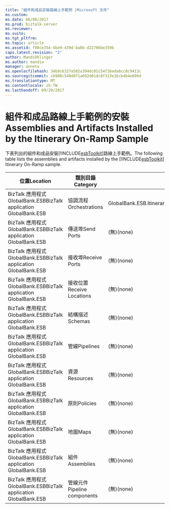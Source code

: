 ```yaml
---
title: "組件和成品安裝路線上手範例 |Microsoft 文件"
ms.custom: 
ms.date: 06/08/2017
ms.prod: biztalk-server
ms.reviewer: 
ms.suite: 
ms.tgt_pltfrm: 
ms.topic: article
ms.assetid: f90ce354-4be9-439d-ba0b-d22706be359b
caps.latest.revision: "2"
author: MandiOhlinger
ms.author: mandia
manager: anneta
ms.openlocfilehash: 34b9c6337a502a394dc01c54f3beda6cc8c9413c
ms.sourcegitcommit: cb908c540d8f1a692d01dc8f313e16cb4b4e696d
ms.translationtype: MT
ms.contentlocale: zh-TW
ms.lasthandoff: 09/20/2017
---
```

# <a name="assemblies-and-artifacts-installed-by-the-itinerary-on-ramp-sample"></a><span data-ttu-id="3c611-102">組件和成品路線上手範例的安裝</span><span class="sxs-lookup"><span data-stu-id="3c611-102">Assemblies and Artifacts Installed by the Itinerary On-Ramp Sample</span></span>
<span data-ttu-id="3c611-103">下表列出的組件和成品安裝[!INCLUDE[esbToolkit](../includes/esbtoolkit-md.md)]路線上手範例。</span><span class="sxs-lookup"><span data-stu-id="3c611-103">The following table lists the assemblies and artifacts installed by the [!INCLUDE[esbToolkit](../includes/esbtoolkit-md.md)] Itinerary On-Ramp sample.</span></span>  
  
|<span data-ttu-id="3c611-104">位置</span><span class="sxs-lookup"><span data-stu-id="3c611-104">Location</span></span>|<span data-ttu-id="3c611-105">類別目錄</span><span class="sxs-lookup"><span data-stu-id="3c611-105">Category</span></span>|<span data-ttu-id="3c611-106">名稱和版本的元件</span><span class="sxs-lookup"><span data-stu-id="3c611-106">Name and version of the component</span></span>|  
|--------------|--------------|---------------------------------------|  
|<span data-ttu-id="3c611-107">BizTalk 應用程式 GlobalBank.ESB</span><span class="sxs-lookup"><span data-stu-id="3c611-107">BizTalk application GlobalBank.ESB</span></span>|<span data-ttu-id="3c611-108">協調流程</span><span class="sxs-lookup"><span data-stu-id="3c611-108">Orchestrations</span></span>|<span data-ttu-id="3c611-109">GlobalBank.ESB.Itinerary.Processes.ProcessAndRespond</span><span class="sxs-lookup"><span data-stu-id="3c611-109">GlobalBank.ESB.Itinerary.Processes.ProcessAndRespond</span></span>|  
|<span data-ttu-id="3c611-110">BizTalk 應用程式 GlobalBank.ESB</span><span class="sxs-lookup"><span data-stu-id="3c611-110">BizTalk application GlobalBank.ESB</span></span>|<span data-ttu-id="3c611-111">傳送埠</span><span class="sxs-lookup"><span data-stu-id="3c611-111">Send Ports</span></span>|<span data-ttu-id="3c611-112">(無)</span><span class="sxs-lookup"><span data-stu-id="3c611-112">(none)</span></span>|  
|<span data-ttu-id="3c611-113">BizTalk 應用程式 GlobalBank.ESB</span><span class="sxs-lookup"><span data-stu-id="3c611-113">BizTalk application GlobalBank.ESB</span></span>|<span data-ttu-id="3c611-114">接收埠</span><span class="sxs-lookup"><span data-stu-id="3c611-114">Receive Ports</span></span>|<span data-ttu-id="3c611-115">(無)</span><span class="sxs-lookup"><span data-stu-id="3c611-115">(none)</span></span>|  
|<span data-ttu-id="3c611-116">BizTalk 應用程式 GlobalBank.ESB</span><span class="sxs-lookup"><span data-stu-id="3c611-116">BizTalk application GlobalBank.ESB</span></span>|<span data-ttu-id="3c611-117">接收位置</span><span class="sxs-lookup"><span data-stu-id="3c611-117">Receive Locations</span></span>|<span data-ttu-id="3c611-118">(無)</span><span class="sxs-lookup"><span data-stu-id="3c611-118">(none)</span></span>|  
|<span data-ttu-id="3c611-119">BizTalk 應用程式 GlobalBank.ESB</span><span class="sxs-lookup"><span data-stu-id="3c611-119">BizTalk application GlobalBank.ESB</span></span>|<span data-ttu-id="3c611-120">結構描述</span><span class="sxs-lookup"><span data-stu-id="3c611-120">Schemas</span></span>|<span data-ttu-id="3c611-121">(無)</span><span class="sxs-lookup"><span data-stu-id="3c611-121">(none)</span></span>|  
|<span data-ttu-id="3c611-122">BizTalk 應用程式 GlobalBank.ESB</span><span class="sxs-lookup"><span data-stu-id="3c611-122">BizTalk application GlobalBank.ESB</span></span>|<span data-ttu-id="3c611-123">管線</span><span class="sxs-lookup"><span data-stu-id="3c611-123">Pipelines</span></span>|<span data-ttu-id="3c611-124">(無)</span><span class="sxs-lookup"><span data-stu-id="3c611-124">(none)</span></span>|  
|<span data-ttu-id="3c611-125">BizTalk 應用程式 GlobalBank.ESB</span><span class="sxs-lookup"><span data-stu-id="3c611-125">BizTalk application GlobalBank.ESB</span></span>|<span data-ttu-id="3c611-126">資源</span><span class="sxs-lookup"><span data-stu-id="3c611-126">Resources</span></span>|<span data-ttu-id="3c611-127">(無)</span><span class="sxs-lookup"><span data-stu-id="3c611-127">(none)</span></span>|  
|<span data-ttu-id="3c611-128">BizTalk 應用程式 GlobalBank.ESB</span><span class="sxs-lookup"><span data-stu-id="3c611-128">BizTalk application GlobalBank.ESB</span></span>|<span data-ttu-id="3c611-129">原則</span><span class="sxs-lookup"><span data-stu-id="3c611-129">Policies</span></span>|<span data-ttu-id="3c611-130">(無)</span><span class="sxs-lookup"><span data-stu-id="3c611-130">(none)</span></span>|  
|<span data-ttu-id="3c611-131">BizTalk 應用程式 GlobalBank.ESB</span><span class="sxs-lookup"><span data-stu-id="3c611-131">BizTalk application GlobalBank.ESB</span></span>|<span data-ttu-id="3c611-132">地圖</span><span class="sxs-lookup"><span data-stu-id="3c611-132">Maps</span></span>|<span data-ttu-id="3c611-133">(無)</span><span class="sxs-lookup"><span data-stu-id="3c611-133">(none)</span></span>|  
|<span data-ttu-id="3c611-134">BizTalk 應用程式 GlobalBank.ESB</span><span class="sxs-lookup"><span data-stu-id="3c611-134">BizTalk application GlobalBank.ESB</span></span>|<span data-ttu-id="3c611-135">組件</span><span class="sxs-lookup"><span data-stu-id="3c611-135">Assemblies</span></span>|<span data-ttu-id="3c611-136">(無)</span><span class="sxs-lookup"><span data-stu-id="3c611-136">(none)</span></span>|  
|<span data-ttu-id="3c611-137">BizTalk 應用程式 GlobalBank.ESB</span><span class="sxs-lookup"><span data-stu-id="3c611-137">BizTalk application GlobalBank.ESB</span></span>|<span data-ttu-id="3c611-138">管線元件</span><span class="sxs-lookup"><span data-stu-id="3c611-138">Pipeline components</span></span>|<span data-ttu-id="3c611-139">(無)</span><span class="sxs-lookup"><span data-stu-id="3c611-139">(none)</span></span>|